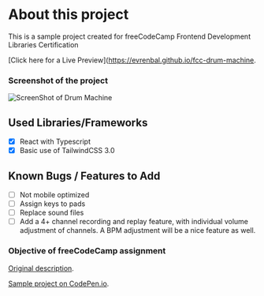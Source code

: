 # About this project

This is a sample project created for freeCodeCamp Frontend Development Libraries Certification

[Click here for a Live Preview](https://evrenbal.github.io/fcc-drum-machine. 

### Screenshot of the project

![ScreenShot of Drum Machine](https://user-images.githubusercontent.com/18686022/146363297-31acfba0-b1b0-4b5b-91e9-7b731f8ecffe.jpg)

## Used Libraries/Frameworks
- [x] React with Typescript
- [x] Basic use of TailwindCSS 3.0

## Known Bugs / Features to Add
- [ ] Not mobile optimized
- [ ] Assign keys to pads
- [ ] Replace sound files
- [ ] Add a 4+ channel recording and replay feature, with individual volume adjustment of channels. A BPM adjustment will be a nice feature as well.

### Objective of freeCodeCamp assignment
[Original description](https://www.freecodecamp.org/learn/front-end-development-libraries/front-end-development-libraries-projects/build-a-drum-machine). 

[Sample project on CodePen.io](https://codepen.io/freeCodeCamp/full/MJyNMd).